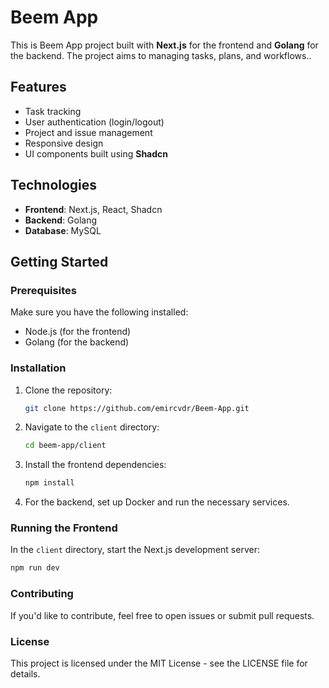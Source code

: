 # Beem App

This is Beem App project built with **Next.js** for the frontend and **Golang** for the backend. The project aims to managing tasks, plans, and workflows..

## Features

- Task tracking
- User authentication (login/logout)
- Project and issue management
- Responsive design
- UI components built using **Shadcn**

## Technologies

- **Frontend**: Next.js, React, Shadcn
- **Backend**: Golang
- **Database**: MySQL

## Getting Started

### Prerequisites

Make sure you have the following installed:

- Node.js (for the frontend)
- Golang (for the backend)

### Installation

1. Clone the repository:

   ```bash
   git clone https://github.com/emircvdr/Beem-App.git
   ```

2. Navigate to the `client` directory:

   ```bash
   cd beem-app/client
   ```

3. Install the frontend dependencies:

   ```bash
   npm install
   ```

4. For the backend, set up Docker and run the necessary services.

### Running the Frontend

In the `client` directory, start the Next.js development server:

```bash
npm run dev
```

### Contributing

If you'd like to contribute, feel free to open issues or submit pull requests.

### License

This project is licensed under the MIT License - see the LICENSE file for details.
